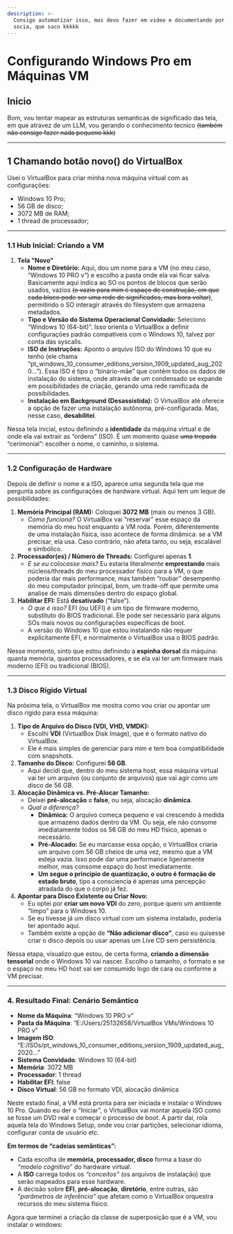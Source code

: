 ```yaml
---
description: >-
  Consigo automatizar isso, mas devo fazer em video e documentando por convenção
  socia, que saco kkkkk
---
```


# Configurando Windows Pro em Máquinas VM

## Inicio

Bom, vou tentar mapear as estruturas semanticas de significado das tela, em que atravez de um LLM, vou gerando o conhecimento tecnico ~~(também não consigo fazer nada pequeno kkk)~~

***

## 1 Chamando botão novo() do VirtualBox

Usei o VirtualBox para criar minha nova máquina virtual com as configurações:

* Windows 10 Pro;&#x20;
* 56 GB de disco;&#x20;
* 3072 MB de RAM;
* 1 thread de processador;

***

### **1.1 Hub Inicial: Criando a VM**

1. **Tela "Novo"**
   * **Nome e Diretório:** Aqui, dou um nome para a VM (no meu caso, “Windows 10 PRO v”) e escolho a pasta onde ela vai ficar salva. Basicamente aqui indica ao SO os pontos de blocos que serão usados, vazios ~~(o vazio para mim é espaço de construção, em que cada bloco pode ser uma rede de significados, mas bora voltar)~~, permitindo o SO interagir através do filesystem que armazena metadados.
   * **Tipo e Versão do Sistema Operacional Convidado:** Seleciono “Windows 10 (64-bit)”. Isso orienta o VirtualBox a definir configurações padrão compatíveis com o Windows 10, talvez por conta das syscalls.
   * **ISO de Instruções:** Aponto o arquivo ISO do Windows 10 que eu tenho (ele chama “pt\_windows\_10\_consumer\_editions\_version\_1909\_updated\_aug\_2020...”). Essa ISO é tipo o “binário-mãe” que contém todos os dados de instalação do sistema, onde através de um condensado se expande em possibilidades de criação, gerando uma rede ramificada de possibilidades.
   * **Instalação em Background (Desassistida):** O VirtualBox até oferece a opção de fazer uma instalação autônoma, pré-configurada. Mas, nesse caso, **desabilitei**.

Nessa tela inicial, estou definindo a **identidade** da máquina virtual e de onde ela vai extrair as “ordens” (ISO). É um momento quase ~~uma trepada~~ “cerimonial”: escolher o nome, o caminho, o sistema.

***

### **1.2 Configuração de Hardware**

Depois de definir o nome e a ISO, aparece uma segunda tela que me pergunta sobre as configurações de hardware virtual. Aqui tem um leque de possibilidades:

1. **Memória Principal (RAM):** Coloquei **3072 MB** (mais ou menos 3 GB).
   * _Como funciona?_ O VirtualBox vai “reservar” esse espaço da memória do meu host enquanto a VM roda. Porém, diferentemente de uma instalação física, isso acontece de forma dinâmica: se a VM precisar, ela usa. Caso contrário, não afeta tanto, ou seja, escalável e simbólico.
2. **Processador(es) / Número de Threads:** Configurei apenas **1**.
   * _E se eu colocasse mais?_ Eu estaria literalmente **emprestando** mais núcleos/threads do meu processador físico para a VM, o que poderia dar mais performance, mas também “roubar” desempenho do meu computador principal, bom, um trade-off que permite uma analise de mais dimensões dentro do espaço global.
3. **Habilitar EFI:** Está **desativado** (“false”).
   * _O que é isso?_ EFI (ou UEFI) é um tipo de firmware moderno, substituto do BIOS tradicional. Ele pode ser necessário para alguns SOs mais novos ou configurações específicas de boot.
   * A versão do Windows 10 que estou instalando não requer explicitamente EFI, e normalmente o VirtualBox usa o BIOS padrão.

Nesse momento, sinto que estou definindo a **espinha dorsal** da máquina: quanta memória, quantos processadores, e se ela vai ter um firmware mais moderno (EFI) ou tradicional (BIOS).

***

### **1.3 Disco Rígido Virtual**

Na próxima tela, o VirtualBox me mostra como vou criar ou apontar um disco rígido para essa máquina:

1. **Tipo de Arquivo do Disco (VDI, VHD, VMDK):**
   * Escolhi **VDI** (VirtualBox Disk Image), que é o formato nativo do VirtualBox.
   * Ele é mais simples de gerenciar para mim e tem boa compatibilidade com snapshots.
2. **Tamanho do Disco:** Configurei **56 GB**.
   * Aqui decidi que, dentro do meu sistema host, essa máquina virtual vai ter um arquivo (ou conjunto de arquivos) que vai agir como um disco de 56 GB.
3. **Alocação Dinâmica vs. Pré-Alocar Tamanho:**
   * Deixei **pré-alocação = false**, ou seja, alocação **dinâmica**.
   * _Qual a diferença?_
     * **Dinâmica:** O arquivo começa pequeno e vai crescendo à medida que armazeno dados dentro da VM. Ou seja, ele não consome imediatamente todos os 56 GB do meu HD físico, apenas o necessário.
     * **Pré-Alocado:** Se eu marcasse essa opção, o VirtualBox criaria um arquivo com 56 GB cheios de uma vez, mesmo que a VM esteja vazia. Isso pode dar uma performance ligeiramente melhor, mas consome espaço do host imediatamente.
     * **Um segue o principio de quantização, o outro é formação de estado bruto**, tipo a consciencia é apenas uma percepção atradada do que o corpo já fez.
4. **Apontar para Disco Existente ou Criar Novo:**
   * Eu optei por **criar um novo VDI** do zero, porque quero um ambiente “limpo” para o Windows 10.
   * Se eu tivesse já um disco virtual com um sistema instalado, poderia ter apontado aqui.
   * Também existe a opção de **“Não adicionar disco”**, caso eu quisesse criar o disco depois ou usar apenas um Live CD sem persistência.

Nessa etapa, visualizo que estou, de certa forma, **criando a dimensão tensorial** onde o Windows 10 vai nascer. Escolho o tamanho, o formato e se o espaço no meu HD host vai ser consumido logo de cara ou conforme a VM precisar.

***

### **4. Resultado Final: Cenário Semântico**

* **Nome da Máquina**: “Windows 10 PRO v”
* **Pasta da Máquina**: “E:/Users/25132658/VirtualBox VMs/Windows 10 PRO v”
* **Imagem ISO**: “E:/ISOs/pt\_windows\_10\_consumer\_editions\_version\_1909\_updated\_aug\_2020...”
* **Sistema Convidado**: Windows 10 (64-bit)
* **Memória**: 3072 MB
* **Processador**: 1 thread
* **Habilitar EFI**: false
* **Disco Virtual**: 56 GB no formato VDI, alocação dinâmica

Neste estado final, a VM está pronta para ser iniciada e instalar o Windows 10 Pro. Quando eu der o “Iniciar”, o VirtualBox vai montar aquela ISO como se fosse um DVD real e começar o processo de boot. A partir daí, rola aquela tela do Windows Setup, onde vou criar partições, selecionar idioma, configurar conta de usuário etc.

**Em termos de “cadeias semânticas”:**

* Cada escolha de **memória, processador, disco** forma a base do _“modelo cognitivo”_ do hardware virtual.
* A **ISO** carrega todos os _“conceitos”_ (os arquivos de instalação) que serão mapeados para esse hardware.
* A decisão sobre **EFI**, **pré-alocação**, **diretório**, entre outras, são _"parâmetros de inferência"_ que afetam como o VirtualBox orquestra recursos do meu sistema físico.

Agora que terminei a criação da classe de superposição que é a VM, vou instalar o windows:

